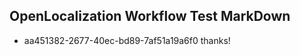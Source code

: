 ## OpenLocalization Workflow Test MarkDown
* aa451382-2677-40ec-bd89-7af51a19a6f0 thanks!

<!--HONumber=Aug16_HO1-->


